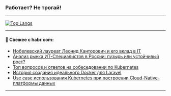 ### Работает? Не трогай!

---
<!--
#### 🛠️ Technical stack:

![Java](https://img.shields.io/badge/Java-informational?logo=Oracle&style=flat&logoColor=white&color=FF4500)
![Kotlin](https://img.shields.io/badge/Kotlin-informational?logo=Kotlin&style=flat&logoColor=white&color=774D97)
![TS](https://img.shields.io/badge/TypeScript-informational?logo=typeScript&style=flat&logoColor=black&color=017acc)
![Python](https://img.shields.io/badge/Python-informational?logo=Python&style=flat&logoColor=black&color=ffdd54) <br>
![Spring](https://img.shields.io/badge/Spring-informational?logo=Spring&style=flat&logoColor=white&color=6DB33F) 
![SpringBoot](https://img.shields.io/badge/SpringBoot-informational?logo=SpringBoot&style=flat&logoColor=white&color=6DB33F)
![Nest](https://img.shields.io/badge/NestJS-informational?logo=NestJS&style=flat&logoColor=white&color=E0234E) 
![NodeJS](https://img.shields.io/badge/NodeJS-informational?logo=node.js&style=flat&logoColor=white&color=70A760)<br>
![PostgreSQL](https://img.shields.io/badge/PostgreSQL-informational?logo=PostgreSQL&style=flat&logoColor=white&color=DAA520)
![MongoDB](https://img.shields.io/badge/MongoDB-informational?logo=MongoDB&style=flat&logoColor=white&color=870000)
![Apache](https://img.shields.io/badge/Apache-informational?logo=apache&style=flat&logoColor=white&color=f74e28)

___ 
-->

<!--- #### 🛠️ : --->

[![Top Langs](https://github-readme-stats-82jvfl3w3-advtsettinggmailcoms-projects.vercel.app/api/top-langs/?username=zloylis&langs_count=10&hide_title=true&title_color=e6edf3&size_weight=0.5&count_weight=0.5&layout=compact&hide_progress=true&hide_border=true&theme=dracula)](https://github.com/zloylis)

<!---


####  :octocat:&nbsp;&nbsp; Статистика:

![GitHub stats](https://github-readme-stats-u2qms2cxw-advtsettinggmailcoms-projects.vercel.app/api?username=zloylis&show_icons=true&hide_border=true&theme=dracula&title_color=e6edf3&include_all_commits=true&count_private=true&hide_rank=false&hide_title=true&rank_icon=github)
-->
---

#### 💬 Свежее с habr.com:

<!-- BLOG-POST-LIST:START -->
- [Нобелевский лауреат Леонид Канторович и его вклад в IT](https://habr.com/ru/companies/onlinepatent/articles/883314/?utm_source=habrahabr&utm_medium=rss&utm_campaign=883314)
- [Анализ рынка ИТ-Специалистов в России: пузырь или устойчивый рост?](https://habr.com/ru/articles/883306/?utm_source=habrahabr&utm_medium=rss&utm_campaign=883306)
- [Топ вопросов и ответов на собеседовании по Kubernetes](https://habr.com/ru/companies/timeweb/articles/883286/?utm_source=habrahabr&utm_medium=rss&utm_campaign=883286)
- [История создания идеального Docker для Laravel](https://habr.com/ru/articles/883300/?utm_source=habrahabr&utm_medium=rss&utm_campaign=883300)
- [Use case использования Kubernetes при построении Cloud-Native-платформы данных](https://habr.com/ru/companies/vk/articles/882492/?utm_source=habrahabr&utm_medium=rss&utm_campaign=882492)
<!-- BLOG-POST-LIST:END -->

---
